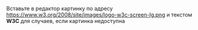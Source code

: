 Вставьте в редактор картинку по адресу https://www.w3.org/2008/site/images/logo-w3c-screen-lg.png и текстом **W3C** для случаев, если картинка недоступна

